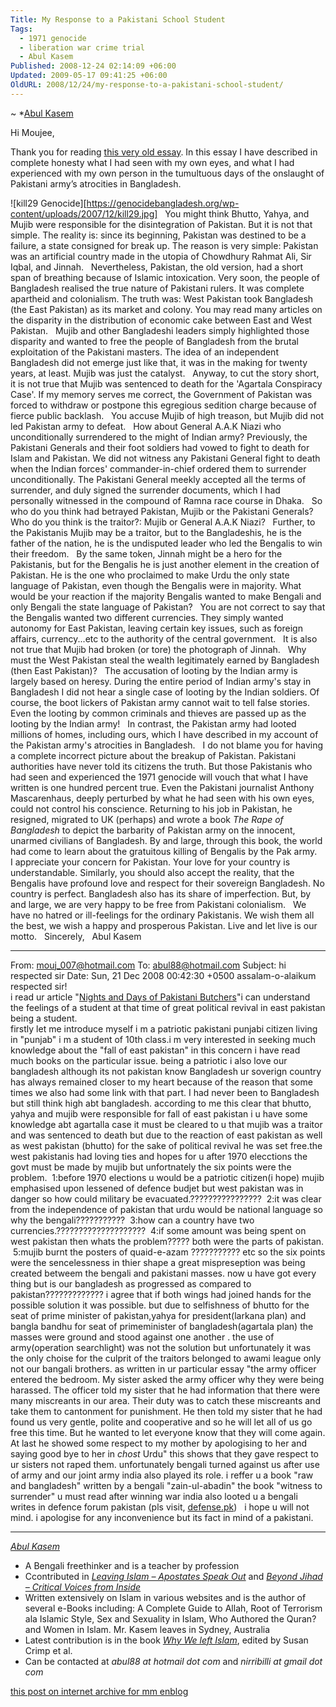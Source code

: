 ```yaml
---
Title: My Response to a Pakistani School Student
Tags:
  - 1971 genocide
  - liberation war crime trial
  - Abul Kasem
Published: 2008-12-24 02:14:09 +06:00
Updated: 2009-05-17 09:41:25 +06:00
OldURL: 2008/12/24/my-response-to-a-pakistani-school-student/
---
```


~ *[Abul Kasem](https://gold.mukto-mona.com/Articles/kasem/index.html) 

Hi Moujee,  

Thank you for reading [this very old essay](https://avijit.humanists.net/26th_march/nights_and_days.htm). In this essay I have described in complete honesty what I had seen with my own eyes, and what I had experienced with my own person in the tumultuous days of the onslaught of Pakistani army’s atrocities in Bangladesh.


![kill29 Genocide][https://genocidebangladesh.org/wp-content/uploads/2007/12/kill29.jpg]
 
You might think Bhutto, Yahya, and Mujib were responsible for the disintegration of Pakistan. But it is not that simple. The reality is: since its beginning, Pakistan was destined to be a failure, a state consigned for break up. The reason is very simple: Pakistan was an artificial country made in the utopia of Chowdhury Rahmat Ali, Sir Iqbal, and Jinnah.
 
Nevertheless, Pakistan, the old version, had a short span of breathing because of Islamic intoxication. Very soon, the people of Bangladesh realised the true nature of Pakistani rulers. It was complete apartheid and colonialism. The truth was: West Pakistan took Bangladesh (the East Pakistan) as its market and colony. You may read many articles on the disparity in the distribution of economic cake between East and West Pakistan.
 
Mujib and other Bangladeshi leaders simply highlighted those disparity and wanted to free the people of Bangladesh from the brutal exploitation of the Pakistani masters. The idea of an independent Bangladesh did not emerge just like that, it was in the making for twenty years, at least. Mujib was just the catalyst.
 
Anyway, to cut the story short, it is not true that Mujib was sentenced to death for the 'Agartala Conspiracy Case'. If my memory serves me correct, the Government of Pakistan was forced to withdraw or postpone this egregious sedition charge because of fierce public backlash.
 
You accuse Mujib of high treason, but Mujib did not led Pakistan army to defeat.
 
How about General A.A.K Niazi who unconditionally surrendered to the might of Indian army? Previously, the Pakistani Generals and their foot soldiers had vowed to fight to death for Islam and Pakistan. We did not witness any Pakistani General fight to death when the Indian forces' commander-in-chief ordered them to surrender unconditionally. The Pakistani General meekly accepted all the terms of surrender, and duly signed the surrender documents, which I had personally witnessed in the compound of Ramna race course in Dhaka.
 
So who do you think had betrayed Pakistan, Mujib or the Pakistani Generals? Who do you think is the traitor?: Mujib or General A.A.K Niazi?
 
Further, to the Pakistanis Mujib may be a traitor, but to the Bangladeshis, he is the father of the nation, he is the undisputed leader who led the Bengalis to win their freedom.
 
By the same token, Jinnah might be a hero for the Pakistanis, but for the Bengalis he is just another element in the creation of Pakistan. He is the one who proclaimed to make Urdu the only state language of Pakistan, even though the Bengalis were in majority. What would be your reaction if the majority Bengalis wanted to make Bengali and only Bengali the state language of Pakistan?
 
You are not correct to say that the Bengalis wanted two different currencies. They simply wanted autonomy for East Pakistan, leaving certain key issues, such as foreign affairs, currency...etc to the authority of the central government.
 
It is also not true that Mujib had broken (or tore) the photograph of Jinnah.
 
Why must the West Pakistan steal the wealth legitimately earned by Bangladesh (then East Pakistan)?
 
The accusation of looting by the Indian army is largely based on heresy. During the entire period of Indian army's stay in Bangladesh I did not hear a single case of looting by the Indian soldiers. Of course, the boot lickers of Pakistan army cannot wait to tell false stories. Even the looting by common criminals and thieves are passed up as the looting by the Indian army!
 
In contrast, the Pakistan army had looted millions of homes, including ours, which I have described in my account of the Pakistan army's atrocities in Bangladesh.
 
I do not blame you for having a complete incorrect picture about the breakup of Pakistan. Pakistani authorities have never told its citizens the truth. But those Pakistanis who had seen and experienced the 1971 genocide will vouch that what I have written is one hundred percent true. Even the Pakistani journalist Anthony Mascarenhaus, deeply perturbed by what he had seen with his own eyes, could not control his conscience. Returning to his job in Pakistan, he resigned, migrated to UK (perhaps) and wrote a book _The Rape of Bangladesh_ to depict the barbarity of Pakistan army on the innocent, unarmed civilians of Bangladesh. By and large, through this book, the world had come to learn about the gratuitous killing of Bengalis by the Pak army.
 
I appreciate your concern for Pakistan. Your love for your country is understandable. Similarly, you should also accept the reality, that the Bengalis have profound love and respect for their sovereign Bangladesh. No country is perfect. Bangladesh also has its share of imperfection. But, by and large, we are very happy to be free from Pakistani colonialism.
 
We have no hatred or ill-feelings for the ordinary Pakistanis. We wish them all the best, we wish a happy and prosperous Pakistan. Live and let live is our motto.
 
Sincerely,
 
Abul Kasem

----

From: mouj_007@hotmail.com
To: abul88@hotmail.com
Subject: hi respected sir
Date: Sun, 21 Dec 2008 00:42:30 +0500
assalam-o-alaikum  
respected sir!  
i read ur article "<a href="https://humanists.net/avijit/26th_march/nights_and_days.htm">Nights and Days of Pakistani Butchers</a>"i can understand the feelings of a student at that time of great political revival in east pakistan being a student.  
firstly let me introduce myself i m a patriotic pakistani punjabi citizen living in "punjab" i m a student of 10th class.i m very interested in seeking much knowledge about the "fall of east pakistan" in this concern i have read much books on the particular issue. being a patriotic i also love our bangladesh although its not pakistan know Bangladesh ur soverign country has always remained closer to my heart because of the reason that some times we also had some link with that part. I had never been to Bangladesh but still think high abt bangladesh.
according to me this clear that bhutto, yahya and mujib were responsible for fall of east pakistan i u have some knowledge abt agartalla case it must be cleared to u that mujib was a traitor and was sentenced to death but due to the reaction of east pakistan as well as west pakistan (bhutto) for the sake of political revival he was set free.the west pakistanis had loving ties and hopes for u after 1970 elecctions the govt must be made by mujib but unfortnately the six points were the problem.
 1:before 1970 elections u would be a patriotic citizen(i hope) mujib emphasised upon lessened of defence budjet but west pakistan was in danger so how could military be evacuated.????????????????
 2:it was clear from the independence of pakistan that urdu would be national language so why the bengali???????????
 3:how can a country have two currencies.????????????????????
 4:if some amount was being spent on west pakistan then whats the problem????? both were the parts of pakistan.
 5:mujib burnt the posters of quaid-e-azam ???????????
etc
so the six points were the sencelessness in thier shape a great mispreseption was being created betweem the bengali and pakistani masses.
now u have got every thing but is our bangladesh as progressed as compared to pakistan?????????????
i agree that if both wings had joined hands for the possible solution it was possible.
but due to selfishness of bhutto for the seat of prime minister of pakistan,yahya for president(larkana plan) and bangla bandhu for seat of primeminister of bangladesh(agartala plan) the masses were ground and stood against one another .
the use of army(operation searchlight) was not the solution but unfortunately it was the only choise for the culprit of the traitors belonged to awami league only not our bangali brothers.
as written in ur particular essay
"the army officer entered the bedroom. My sister asked the army officer why they were being harassed. The officer told my sister that he had information that there were many miscreants in our area. Their duty was to catch these miscreants and take them to cantonment for punishment. He then told my sister that he had found us very gentle, polite and cooperative and so he will let all of us go free this time. But he wanted to let everyone know that they will come again. At last he showed some respect to my mother by apologising to her and saying good bye to her in _chost_ Urdu"
this shows that they gave respect to ur sisters not raped them.
unfortunately bengali turned against us after use of army and our joint army india also played its role.
i reffer u a book "raw and bangladesh" written by a bengali "zain-ul-abadin"
the book "witness to surrender" u must read
after winning war india also looted u a bengali writes in defence forum pakistan \(pls visit, [defense.pk](https://www.defence.pk/forums/military-history/17630-loot-plunder-indian-army-after-liberation-war-1971-a.html)\)
 
i hope u will not mind. i apologise for any inconvenience but its fact in mind of a pakistani.

----
*[Abul Kasem](https://gold.mukto-mona.com/Articles/kasem/index.html)*
- A Bengali freethinker and is a teacher by profession
- Ccontributed in [*Leaving Islam – Apostates Speak Out*](https://www.amazon.com/Leaving-Islam-Apostates-Speak-Out/dp/1591020689) and [*Beyond Jihad – Critical Voices from Inside*](https://www.amazon.com/gp/product/1933146192)
- Written extensively on Islam in various websites and is the author of several e-Books including: A Complete Guide to Allah, Root of Terrorism ala Islamic Style, Sex and Sexuality in Islam, Who Authored the Quran? and Women in Islam. Mr. Kasem leaves in Sydney, Australia
- Latest contribution is in the book [*Why We left Islam*](https://www.amazon.com/Why-We-Left-Islam-Muslims/dp/0979267102), edited by Susan Crimp et al.
- Can be contacted at *abul88 at hotmail dot com* and *nirribilli at gmail dot com* 

  
[this post on internet archive for mm enblog](https://web.archive.org/web/20200808203155/http://enblog.mukto-mona.com/2008/12/11/sufisism-vs-terrorism)